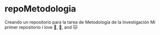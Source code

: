 # repoMetodologia
Creando un repositorio para la tarea de Metodología de la Investigación
Mi primer repositorio
i love :icecream:, :pizza:, and :cat:
